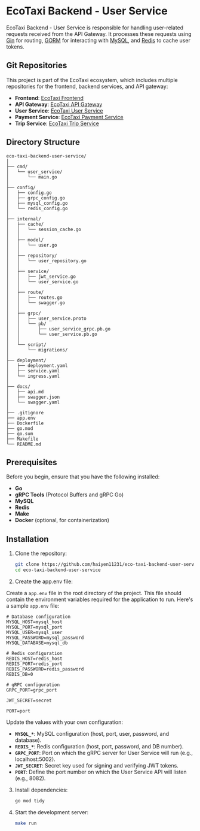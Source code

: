 # EcoTaxi Backend - User Service

EcoTaxi Backend - User Service is responsible for handling user-related requests received from the API Gateway. It processes these requests using [Gin](https://github.com/gin-gonic/gin) for routing, [GORM](https://gorm.io/docs/) for interacting with [MySQL](https://dev.mysql.com/doc/), and [Redis](https://redis.io/docs/latest/develop/get-started/) to cache user tokens.

## Git Repositories

This project is part of the EcoTaxi ecosystem, which includes multiple repositories for the frontend, backend services, and API gateway:

- **Frontend**: [EcoTaxi Frontend](https://github.com/haiyen11231/eco-taxi-frontend.git)
- **API Gateway**: [EcoTaxi API Gateway](https://github.com/haiyen11231/eco-taxi-api-gateway.git)
- **User Service**: [EcoTaxi User Service](https://github.com/haiyen11231/eco-taxi-backend-user-service.git)
- **Payment Service**: [EcoTaxi Payment Service](https://github.com/AWYS7/eco-taxi-payment-service.git)
- **Trip Service**: [EcoTaxi Trip Service](https://github.com/lukea11/eco-taxi-backend-trip-service.git)

## Directory Structure

```plaintext
eco-taxi-backend-user-service/
│
├── cmd/
│   └── user_service/
│       └── main.go
│
├── config/
│   ├── config.go
│   ├── grpc_config.go
│   ├── mysql_config.go
│   └── redis_config.go
│
├── internal/
│   ├── cache/
│   │   └── session_cache.go
│   │
│   ├── model/
│   │   └── user.go
│   │
│   ├── repository/
│   │   └── user_repository.go
│   │
│   ├── service/
│   │   ├── jwt_service.go
│   │   └── user_service.go
│   │
│   ├── route/
│   │   ├── routes.go
│   │   └── swagger.go
│   │
│   ├── grpc/
│   │   ├── user_service.proto
│   │   └── pb/
│   │       ├── user_service_grpc.pb.go
│   │       └── user_service.pb.go
│   │
│   └── script/
│       └── migrations/
│
├── deployment/
│   ├── deployment.yaml
│   ├── service.yaml
│   └── ingress.yaml
│
├── docs/
│   ├── api.md
│   ├── swagger.json
│   └── swagger.yaml
│
├── .gitignore
├── app.env
├── Dockerfile
├── go.mod
├── go.sum
├── Makefile
└── README.md
```

## Prerequisites

Before you begin, ensure that you have the following installed:

- **Go**
- **gRPC Tools** (Protocol Buffers and gRPC Go)
- **MySQL**
- **Redis**
- **Make**
- **Docker** (optional, for containerization)

## Installation

1. Clone the repository:

   ```bash
   git clone https://github.com/haiyen11231/eco-taxi-backend-user-service.git
   cd eco-taxi-backend-user-service
   ```

2. Create the app.env file:

Create a `app.env` file in the root directory of the project. This file should contain the environment variables required for the application to run. Here's a sample `app.env` file:

```env
# Database configuration
MYSQL_HOST=mysql_host
MYSQL_PORT=mysql_port
MYSQL_USER=mysql_user
MYSQL_PASSWORD=mysql_password
MYSQL_DATABASE=mysql_db

# Redis configuration
REDIS_HOST=redis_host
REDIS_PORT=redis_port
REDIS_PASSWORD=redis_password
REDIS_DB=0

# gRPC configuration
GRPC_PORT=grpc_port

JWT_SECRET=secret

PORT=port
```

Update the values with your own configuration:

- **`MYSQL_*`**: MySQL configuration (host, port, user, password, and database).
- **`REDIS_*`**: Redis configuration (host, port, password, and DB number).
- **`GRPC_PORT`**: Port on which the gRPC server for User Service will run (e.g., localhost:5002).
- **`JWT_SECRET`**: Secret key used for signing and verifying JWT tokens.
- **`PORT`**: Define the port number on which the User Service API will listen (e.g., 8082).

3. Install dependencies:

   ```bash
   go mod tidy
   ```

4. Start the development server:

   ```bash
   make run
   ```
